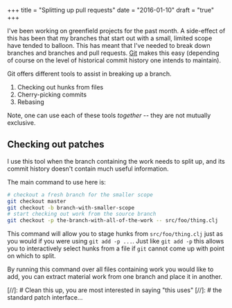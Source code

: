 +++
title = "Splitting up pull requests"
date = "2016-01-10"
draft = "true"
+++

I've been working on greenfield projects for the past month. A side-effect
of this has been that my branches that start out with a small, limited scope have
tended to balloon. This has meant that I've needed to break down branches and
branches and pull requests. [Git](https://www.git-scm.com/) makes this easy
(depending of course on the level of historical commit history one intends to maintain).

Git offers different tools to assist in breaking up a branch.

1. Checking out hunks from files
2. Cherry-picking commits
3. Rebasing

Note, one can use each of these tools *together* -- they are not mutually exclusive.

## Checking out patches
I use this tool when the branch containing the work needs to split up, and its
commit history doesn't contain much useful information.

The main command to use here is:

```bash
# checkout a fresh branch for the smaller scope
git checkout master
git checkout -b branch-with-smaller-scope
# start checking out work from the source branch
git checkout -p the-branch-with-all-of-the-work -- src/foo/thing.clj
```
This command will allow you to stage hunks from `src/foo/thing.clj` just as you
would if you were using `git add -p ...`. Just like `git add -p` this allows you
to interactively select hunks from a file if `git` cannot come up with point on
which to split.

By running this command over all files containing work you would like to add,
you can extract material work from one branch and place it in another.

[//]: # Clean this up, you are most interested in saying "this uses"
[//]: # the standard patch interface...
